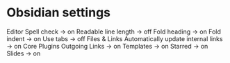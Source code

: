 # Obsidian settings

Editor
	Spell check -> on
	Readable line length -> off
	Fold heading -> on
	Fold indent -> on
	Use tabs -> off
Files & Links
	Automatically update internal links -> on
Core Plugins
	Outgoing Links -> on
	Templates -> on
	Starred -> on
	Slides -> on
